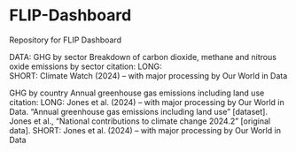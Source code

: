 # FLIP-Dashboard
Repository for FLIP Dashboard

DATA: 
GHG by sector
Breakdown of carbon dioxide, methane and nitrous oxide emissions by sector
  citation:
  LONG:  
  SHORT: Climate Watch (2024) – with major processing by Our World in Data

GHG by country
Annual greenhouse gas emissions including land use
citation:
  LONG: Jones et al. (2024) – with major processing by Our World in Data. “Annual greenhouse gas emissions including land use” [dataset]. Jones et al., “National contributions to climate change 2024.2” [original data].
  SHORT: Jones et al. (2024) – with major processing by Our World in Data
